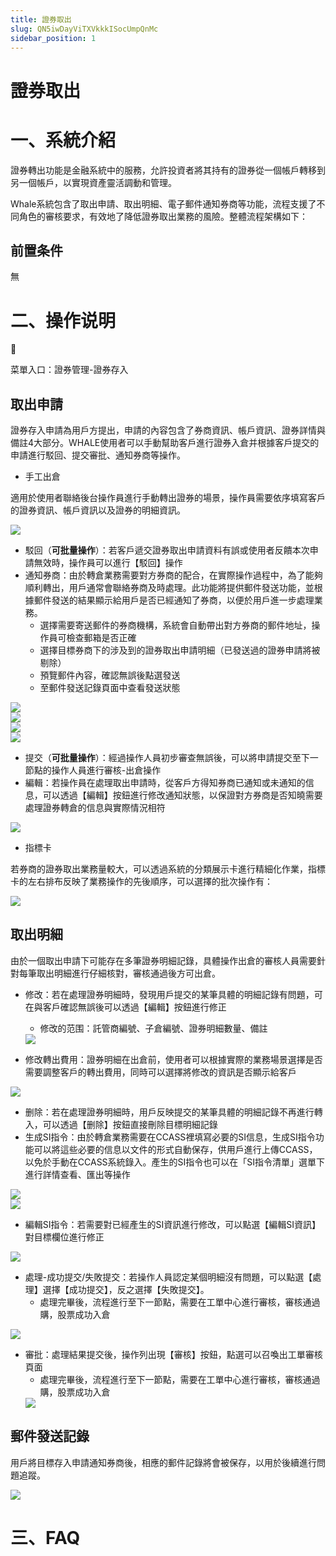 ```yaml
---
title: 證券取出
slug: QN5iwDayViTXVkkkISocUmpQnMc
sidebar_position: 1
---
```



# 證券取出

# 一、系統介紹

證券轉出功能是金融系統中的服務，允許投資者將其持有的證券從一個帳戶轉移到另一個帳戶，以實現資產靈活調動和管理。

Whale系統包含了取出申請、取出明細、電子郵件通知券商等功能，流程支援了不同角色的審核要求，有效地了降低證券取出業務的風險。整體流程架構如下：

## 前置条件

無

# 二、操作说明

<div class="callout callout-bg-6 callout-border-6">
<div class='callout-emoji'>📍</div>
<p>菜單入口：證券管理-證券存入</p>
</div>

## 取出申請

證券存入申請為用戶方提出，申請的內容包含了券商資訊、帳戶資訊、證券詳情與備註4大部分。WHALE使用者可以手動幫助客戶進行證券入倉并根據客戶提交的申請進行駁回、提交審批、通知券商等操作。

- 手工出倉

適用於使用者聯絡後台操作員進行手動轉出證券的場景，操作員需要依序填寫客戶的證券資訊、帳戶資訊以及證券的明細資訊。

<img src="/assets/KgOpbUPUNoRkDdxAVoCcEFmvnlb.png" src-width="2356" src-height="2457" align="center"/>

- 駁回（**可批量操作**）：若客戶遞交證券取出申請資料有誤或使用者反饋本次申請無效時，操作員可以進行【駁回】操作
- 通知券商：由於轉倉業務需要對方券商的配合，在實際操作過程中，為了能夠順利轉出，用戶通常會聯絡券商及時處理。此功能將提供郵件發送功能，並根據郵件發送的結果顯示給用戶是否已經通知了券商，以便於用戶進一步處理業務。
    - 選擇需要寄送郵件的券商機構，系統會自動帶出對方券商的郵件地址，操作員可檢查郵箱是否正確
    - 選擇目標券商下的涉及到的證券取出申請明細（已發送過的證券申請將被剔除）
    - 預覽郵件內容，確認無誤後點選發送
    - 至郵件發送記錄頁面中查看發送狀態

<div class="flex gap-3 columns-2" column-size="2">
<div class="w-[49%]" width-ratio="49">
<img src="/assets/F6e0bhWc7oe8ezxzBqRcn3rmn7e.png" src-width="3834" src-height="1856" align="center"/>
</div>
<div class="w-[49%]" width-ratio="49">
<img src="/assets/Eifvbkr5ioHxJDxTakXcuh1AnNg.png" src-width="3826" src-height="1856" align="center"/>
</div>
</div>

<div class="flex gap-3 columns-2" column-size="2">
<div class="w-[50%]" width-ratio="50">
<img src="/assets/RujTbEgLRoLlBCxssmjcOpWjn4f.png" src-width="3820" src-height="1852" align="center"/>
</div>
<div class="w-[50%]" width-ratio="50">
<img src="/assets/NetkbVfBTo92eOxDTURckXmGnec.png" src-width="3820" src-height="1832" align="center"/>
</div>
</div>

- 提交（**可批量操作**）：經過操作人員初步審查無誤後，可以將申請提交至下一節點的操作人員進行審核-出倉操作
- 編輯：若操作員在處理取出申請時，從客戶方得知券商已通知或未通知的信息，可以透過【編輯】按鈕進行修改通知狀態，以保證對方券商是否知曉需要處理證券轉倉的信息與實際情況相符

<img src="/assets/FByxbJLZxoCaGAxGktBcFR06nOc.png" src-width="3836" src-height="1854" align="center"/>

- 指標卡

若券商的證券取出業務量較大，可以透過系統的分類展示卡進行精細化作業，指標卡的左右排布反映了業務操作的先後順序，可以選擇的批次操作有：

<img src="/assets/YAXKbK0XUoQmwbx0KqhcSLPUnYf.png" src-width="3834" src-height="1786" align="center"/>

## 取出明細

由於一個取出申請下可能存在多筆證券明細記錄，具體操作出倉的審核人員需要針對每筆取出明細進行仔細核對，審核通過後方可出倉。

- 修改：若在處理證券明細時，發現用戶提交的某筆具體的明細記錄有問題，可在與客戶確認無誤後可以透過【編輯】按鈕進行修正
    - 修改的范围：託管商編號、子倉編號、證券明細數量、備註
    <img src="/assets/P9BKbhjiSoKdIaxPTm2cBy8DnTb.png" src-width="3782" src-height="1122" align="center"/>

- 修改轉出費用：證券明細在出倉前，使用者可以根據實際的業務場景選擇是否需要調整客戶的轉出費用，同時可以選擇將修改的資訊是否顯示給客戶

<img src="/assets/Ak2EbjeJzoPkMCxaIGzc4bQsnhg.png" src-width="3826" src-height="1524" align="center"/>

- 删除：若在處理證券明細時，用戶反映提交的某筆具體的明細記錄不再進行轉入，可以透過【删除】按鈕直接刪除目標明細記錄
- 生成SI指令：由於轉倉業務需要在CCASS裡填寫必要的SI信息，生成SI指令功能可以將這些必要的信息以文件的形式自動保存，供用戶進行上傳CCASS，以免於手動在CCASS系統錄入。產生的SI指令也可以在「SI指令清單」選單下進行詳情查看、匯出等操作

<div class="flex gap-3 columns-2" column-size="2">
<div class="w-[50%]" width-ratio="50">
<img src="/assets/CAclbSkchoaOklx0IiMc7vuknQc.png" src-width="3782" src-height="1116" align="center"/>
</div>
<div class="w-[50%]" width-ratio="50">
<img src="/assets/Uo1MbFI33ocoRnx46V8c78MYnhe.png" src-width="3818" src-height="1146" align="center"/>
</div>
</div>

- 編輯SI指令：若需要對已經產生的SI資訊進行修改，可以點選【編輯SI資訊】對目標欄位進行修正

<img src="/assets/JCAobst5wowepjxPq68cczZNnib.png" src-width="3818" src-height="1638" align="center"/>

- 處理-成功提交/失敗提交：若操作人員認定某個明細沒有問題，可以點選【處理】選擇【成功提交】，反之選擇【失敗提交】。
    - 處理完畢後，流程進行至下一節點，需要在工單中心進行審核，審核通過購，股票成功入倉

<img src="/assets/T5qfbLgGGokx0Hx5BE9cwbUnnpb.jpeg" src-width="3816" src-height="1468" align="center"/>

- 審批：處理結果提交後，操作列出現【審核】按鈕，點選可以召喚出工單審核頁面
    - 處理完畢後，流程進行至下一節點，需要在工單中心進行審核，審核通過購，股票成功入倉
    <img src="/assets/QYWwbWR23oGJl8xQUn7cgeconBg.png" src-width="3822" src-height="1864" align="center"/>

## 郵件發送記錄

用戶將目標存入申請通知券商後，相應的郵件記錄將會被保存，以用於後續進行問題追蹤。

<img src="/assets/IpOIb2cLEoilnAxOgr5cWZ26nVp.png" src-width="3830" src-height="1476" align="center"/>

# 三、FAQ

